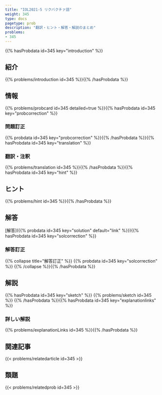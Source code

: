 ```yaml
---
title: "IOL2021-5 リクバクチァ語"
weight: 345
type: docs
pagetype: prob
description: "翻訳・ヒント・解答・解説のまとめ"
problems: 
- 345
---
```


{{% hasProbdata id=345 key="introduction" %}}

## 紹介

{{% problems/introduction id=345 %}}{{% /hasProbdata %}}

## 情報

{{% problems/probcard id=345 detailed=true %}}{{% hasProbdata id=345 key="probcorrection" %}}

### 問題訂正

{{% probdata id=345 key="probcorrection" %}}{{% /hasProbdata %}}{{% hasProbdata id=345 key="translation" %}}

### 翻訳・注釈

{{% problems/translation id=345 %}}{{% /hasProbdata %}}{{% hasProbdata id=345 key="hint" %}}

## ヒント

{{% problems/hint id=345 %}}{{% /hasProbdata %}}

## 解答

[解答]({{% probdata id=345 key="solution" default="link" %}}){{% hasProbdata id=345 key="solcorrection" %}}

### 解答訂正

{{% collapse title="解答訂正" %}}
{{% probdata id=345 key="solcorrection" %}}
{{% /collapse %}}{{% /hasProbdata %}}

## 解説

{{% hasProbdata id=345 key="sketch" %}}
{{% problems/sketch id=345 %}}
{{% /hasProbdata %}}{{% hasProbdata id=345 key="explanationlinks" %}}

### 詳しい解説

{{% problems/explanationLinks id=345 %}}{{% /hasProbdata %}}

## 関連記事

{{< problems/relatedarticle id=345 >}}

## 類題

{{< problems/relatedprob id=345 >}}
